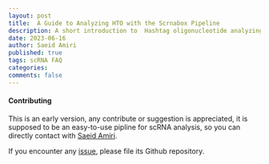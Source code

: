 ```yaml
---
layout: post
title:  A Guide to Analyzing HTO with the Scrnabox Pipeline
description: A short introduction to  Hashtag oligonucleotide analyzing using scrnabox pipeline
date: 2023-06-16
author: Saeid Amiri
published: true
tags: scRNA FAQ
categories: 
comments: false
---
```


#### Contributing
This is an early version, any contribute or suggestion is appreciated, it is supposed to be an easy-to-use pipline for 
scRNA analysis, so you can directly contact with [Saeid Amiri](https://github.com/saeidamiri1). 

If you encounter any [issue](https://github.com/neurobioinfo/segpy/issues), please file its Github repository.


